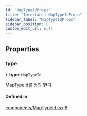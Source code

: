 ```yaml
---
id: "MapTypeIdProps"
title: "Interface: MapTypeIdProps"
sidebar_label: "MapTypeIdProps"
sidebar_position: 0
custom_edit_url: null
---
```


## Properties

### type

• **type**: `MapTypeId`

MapTypeId를 정의 한다.

#### Defined in

[components/MapTypeId.tsx:8](https://github.com/JaeSeoKim/react-kakao-maps/blob/0abe091/src/components/MapTypeId.tsx#L8)
